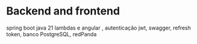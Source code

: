 # Backend and frontend
spring boot java 21 lambdas e angular 
, autenticação jwt, swagger, refresh token, banco PostgreSQL, redPanda
